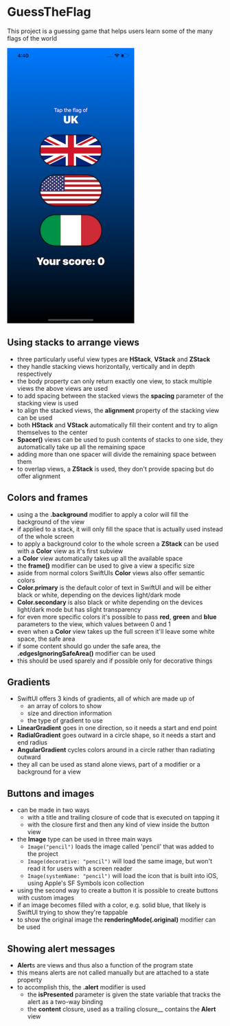 # GuessTheFlag
This project is a guessing game that helps users learn some of the many flags of the world

![App screenshot](GuessTheFlag.png)


## Using stacks to arrange views
- three particularly useful view types are **HStack**, **VStack** and **ZStack**
- they handle stacking views horizontally, vertically and in depth respectively
- the body property can only return exactly one view, to stack multiple views the above views are used
- to add spacing between the stacked views the __spacing__ parameter of the stacking view is used
- to align the stacked views, the __alignment__ property of the stacking view can be used
- both __HStack__ and __VStack__ automatically fill their content and try to align themselves to the center
- **Spacer()** views can be used to push contents of stacks to one side, they automatically take up all the remaining space
- adding more than one spacer will divide the remaining space between them
- to overlap views, a __ZStack__ is used, they don't provide spacing but do offer alignment

## Colors and frames
- using a the **.background** modifier to apply a color will fill the background of the view
- if applied to a stack, it will only fill the space that is actually used instead of the whole screen
- to apply a background color to the whole screen a __ZStack__ can be used with a **Color** view as it's first subview
- a __Color__ view automatically takes up all the available space
- the **frame()** modifier can be used to give a view a specific size
- aside from normal colors SwiftUIs __Color__ views also offer semantic colors
- **Color.primary** is the default color of text in SwiftUI and will be either black or white, depending on the devices light/dark mode
- **Color.secondary** is also black or white depending on the devices light/dark mode but has slight transparency
- for even more specific colors it's possible to pass __red__, __green__ and __blue__ parameters to the view, which values between 0 and 1
- even when a __Color__ view takes up the full screen it'll leave some white space, the safe area
- if some content should go under the safe area, the **.edgesIgnoringSafeArea()** modifier can be used
- this should be used sparely and if possible only for decorative things

## Gradients
- SwiftUI offers 3 kinds of gradients, all of which are made up of
  - an array of colors to show
  - size and direction information
  - the type of gradient to use
- **LinearGradient** goes in one direction, so it needs a start and end point
- **RadialGradient** goes outward in a circle shape, so it needs a start and end radius
- **AngularGradient** cycles colors around in a circle rather than radiating outward
- they all can be used as stand alone views, part of a modifier or a background for a view

## Buttons and images
- can be made in two ways
  - with a title and trailing closure of code that is executed on tapping it
  - with the closure first and then any kind of view inside the button view
- the **Image** type can be used in three main ways
  - `Image("pencil")` loads the image called 'pencil' that was added to the project
  - `Image(decorative: "pencil")` will load the same image, but won't read it for users with a screen reader
  - `Image(systemName: "pencil")` will load the icon that is built into iOS, using Apple's SF Symbols icon collection
- using the second way to create a button it is possible to create buttons with custom images
- if an image becomes filled with a color, e.g. solid blue, that likely is SwiftUI trying to show they're tappable
- to show the original image the **renderingMode(.original)** modifier can be used

## Showing alert messages
- **Alert**s are views and thus also a function of the program state
- this means alerts are not called manually but are attached to a state property
- to accomplish this, the **.alert** modifier is used
  - the __isPresented__ parameter is given the state variable that tracks the alert as a two-way binding
  - the __content__ closure, used as a trailing closure__ contains the **Alert** view

